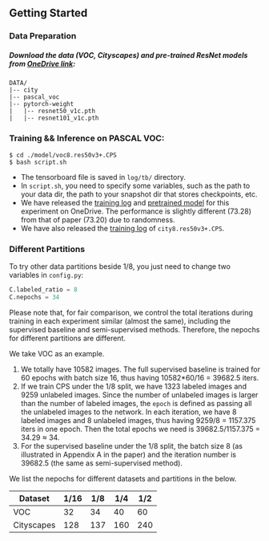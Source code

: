 ## Getting Started

### Data Preparation 
##### Download the data (VOC, Cityscapes) and pre-trained ResNet models from  [OneDrive link](https://pkueducn-my.sharepoint.com/:f:/g/personal/pkucxk_pkueducn_onmicrosoft_com/EtjNKU0oVMhPkOKf9HTPlVsBIHYbACel6LSvcUeP4MXWVg?e=tChnP7): 

```
DATA/
|-- city
|-- pascal_voc
|-- pytorch-weight
|   |-- resnet50_v1c.pth
|   |-- resnet101_v1c.pth
```


### Training && Inference on PASCAL VOC:

```shell
$ cd ./model/voc8.res50v3+.CPS
$ bash script.sh
```

- The tensorboard file is saved in `log/tb/` directory.
- In `script.sh`, you need to specify some variables, such as the path to your data dir, the path to your snapshot dir that stores checkpoints, etc.
- We have released the [training log](https://pkueducn-my.sharepoint.com/:f:/g/personal/pkucxk_pkueducn_onmicrosoft_com/EhONK8Ddq7pIqBJkgBAEJ2sBFeI7ZHN8PXCByA_WPTMZ1Q?e=gg6Rao) and [pretrained model](https://pkueducn-my.sharepoint.com/:f:/g/personal/pkucxk_pkueducn_onmicrosoft_com/EhONK8Ddq7pIqBJkgBAEJ2sBFeI7ZHN8PXCByA_WPTMZ1Q?e=gg6Rao) for this experiment on OneDrive. The performance is slightly different (73.28) from that of paper (73.20) due to randomness.
- We have also released the [training log](https://pkueducn-my.sharepoint.com/:f:/g/personal/pkucxk_pkueducn_onmicrosoft_com/Eg9iuGCF0idHsdb91jZkktIBKzChtamTeZnIvoL4DNbSsw?e=eZ7nB6) of `city8.res50v3+.CPS`.

### Different Partitions
To try other data partitions beside 1/8, you just need to change two variables in `config.py`:
```python
C.labeled_ratio = 8
C.nepochs = 34
```
Please note that, for fair comparison, we control the total iterations during training in each experiment similar (almost the same), including the supervised baseline and semi-supervised methods. Therefore, the nepochs for different partitions are different. 

We take VOC as an example.
1. We totally have 10582 images. The full supervised baseline is trained for 60 epochs with batch size 16, thus having 10582*60/16 = 39682.5 iters.
2. If we train CPS under the 1/8 split, we have 1323 labeled images and 9259 unlabeled images. Since the number of unlabeled images is larger than the number of labeled images, the `epoch` is defined as passing all the unlabeled images to the network. In each iteration, we have 8 labeled images and 8 unlabeled images, thus having 9259/8 = 1157.375 iters in one epoch. Then the total epochs we need is 39682.5/1157.375 = 34.29 ≈ 34. 
3. For the supervised baseline under the 1/8 split, the batch size 8 (as illustrated in Appendix A in the paper) and the iteration number is 39682.5 (the same as semi-supervised method).


We list the nepochs for different datasets and partitions in the below.

| Dataset    | 1/16 | 1/8  | 1/4  | 1/2  |
| ---------- | ---- | ---- | ---- | ---- |
| VOC        | 32   | 34   | 40   | 60   |
| Cityscapes | 128  | 137  | 160  | 240  |

